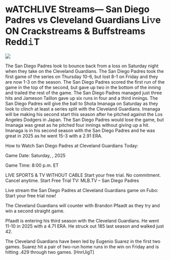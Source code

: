 # wATCHLIVE Streams— San Diego Padres vs Cleveland Guardians Li𝚟e ON Crackstreams & Buffstreams Redd𝚒T  
  
  
[![](https://i.imgur.com/qSNzIqt.png)](https://movie.rssnews.media/GDfZBTmyd.php)  
  
The San Diego Padres look to bounce back from a loss on Saturday night when they take on the Cleveland Guardians. The San Diego Padres took the first game of the series on Thursday 10-6, but lost 8-1 on Friday and they are now 1-3 on the season. The San Diego Padres scored the first run of the game in the top of the second, but gave up two in the bottom of the inning and trailed the rest of the game. The San Diego Padres managed just three hits and Jameson Taillon gave up six runs in four and a third innings. The San Diego Padres will give the ball to Shota Imanaga on Saturday as they look to clinch at least a series split with the Cleveland Guardians. Imanaga will be making his second start this season after he pitched against the Los Angeles Dodgers in Japan. The San Diego Padres would lose the game, but Imanaga was great as he pitched four innings without giving up a hit. Imanaga is in his second season with the San Diego Padres and he was great in 2025 as he went 15-3 with a 2.91 ERA.

How to Watch San Diego Padres at Cleveland Guardians Today:

Game Date: Saturday, , 2025

Game Time: 8:00 p.m. ET

LIVE SPORTS & TV WITHOUT CABLE
Start your free trial. No commitment. Cancel anytime.
Start Free Trial
TV: MLB.TV – San Diego Padres

Live stream the San Diego Padres at Cleveland Guardians game on Fubo: Start your free trial now!

The Cleveland Guardians will counter with Brandon Pfaadt as they try and win a second straight game.

Pfaadt is entering his third season with the Cleveland Guardians. He went 11-10 in 2025 with a 4.71 ERA. He struck out 185 last season and walked just 42.

The Cleveland Guardians have been led by Eugenio Suarez in the first two games. Suarez hit a pair of two-run home runs in the win on Friday and is hitting .429 through two games. [HnrUigT]